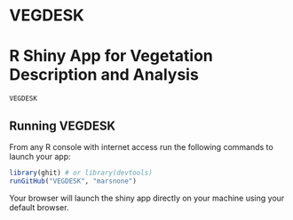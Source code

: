 # VEGDESK

R Shiny App for Vegetation Description and Analysis
===============================

`VEGDESK`

Running VEGDESK
------------

From any R console with internet access run the following commands to launch your app:

``` r
library(ghit) # or library(devtools)
runGitHub("VEGDESK", "marsnone")
```

Your browser will launch the shiny app directly on your machine using your default browser.
